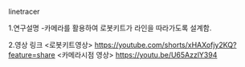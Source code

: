 linetracer

1.연구설명
-카메라를 활용하여 로봇키트가 라인을 따라가도록 설계함.

2.영상 링크
<로봇키트영상>
https://youtube.com/shorts/xHAXofjy2KQ?feature=share
<카메라시점 영상>
https://youtu.be/U65AzzlY394
